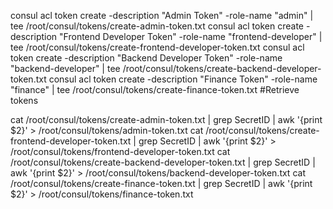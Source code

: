 consul acl token create -description "Admin Token" -role-name "admin" | tee /root/consul/tokens/create-admin-token.txt
consul acl token create -description "Frontend Developer Token" -role-name "frontend-developer" | tee /root/consul/tokens/create-frontend-developer-token.txt
consul acl token create -description "Backend Developer Token" -role-name "backend-developer" | tee /root/consul/tokens/create-backend-developer-token.txt
consul acl token create -description "Finance Token" -role-name "finance" | tee /root/consul/tokens/create-finance-token.txt
#Retrieve tokens

cat /root/consul/tokens/create-admin-token.txt | grep SecretID | awk '{print $2}' > /root/consul/tokens/admin-token.txt
cat /root/consul/tokens/create-frontend-developer-token.txt | grep SecretID | awk '{print $2}' > /root/consul/tokens/frontend-developer-token.txt
cat /root/consul/tokens/create-backend-developer-token.txt | grep SecretID | awk '{print $2}' > /root/consul/tokens/backend-developer-token.txt
cat /root/consul/tokens/create-finance-token.txt | grep SecretID | awk '{print $2}' > /root/consul/tokens/finance-token.txt
